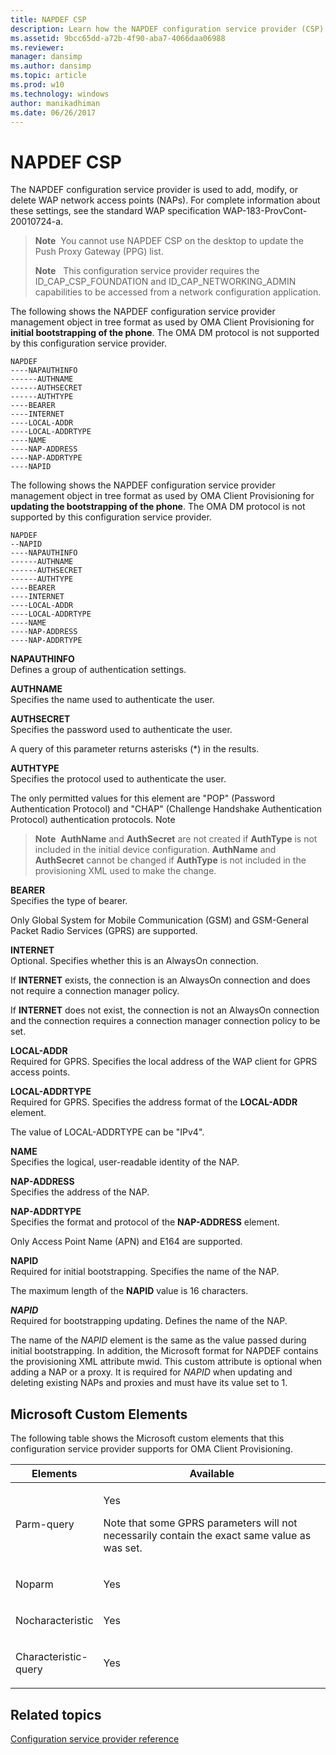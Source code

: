 ```yaml
---
title: NAPDEF CSP
description: Learn how the NAPDEF configuration service provider (CSP) is used to add, modify, or delete WAP network access points (NAPs).
ms.assetid: 9bcc65dd-a72b-4f90-aba7-4066daa06988
ms.reviewer: 
manager: dansimp
ms.author: dansimp
ms.topic: article
ms.prod: w10
ms.technology: windows
author: manikadhiman
ms.date: 06/26/2017
---
```


# NAPDEF CSP


The NAPDEF configuration service provider is used to add, modify, or delete WAP network access points (NAPs). For complete information about these settings, see the standard WAP specification WAP-183-ProvCont-20010724-a.

> **Note**  You cannot use NAPDEF CSP on the desktop to update the Push Proxy Gateway (PPG) list.
> 
> 
> 
> **Note**   This configuration service provider requires the ID\_CAP\_CSP\_FOUNDATION and ID\_CAP\_NETWORKING\_ADMIN capabilities to be accessed from a network configuration application.

 

The following shows the NAPDEF configuration service provider management object in tree format as used by OMA Client Provisioning for **initial bootstrapping of the phone**. The OMA DM protocol is not supported by this configuration service provider.

```
NAPDEF
----NAPAUTHINFO
------AUTHNAME
------AUTHSECRET
------AUTHTYPE
----BEARER
----INTERNET
----LOCAL-ADDR
----LOCAL-ADDRTYPE
----NAME
----NAP-ADDRESS
----NAP-ADDRTYPE
----NAPID
```

The following shows the NAPDEF configuration service provider management object in tree format as used by OMA Client Provisioning for **updating the bootstrapping of the phone**. The OMA DM protocol is not supported by this configuration service provider.

```
NAPDEF
--NAPID
----NAPAUTHINFO
------AUTHNAME
------AUTHSECRET
------AUTHTYPE
----BEARER
----INTERNET
----LOCAL-ADDR
----LOCAL-ADDRTYPE
----NAME
----NAP-ADDRESS
----NAP-ADDRTYPE
```

<a href="" id="napauthinfo"></a>**NAPAUTHINFO**  
Defines a group of authentication settings.

<a href="" id="authname"></a>**AUTHNAME**  
Specifies the name used to authenticate the user.

<a href="" id="authsecret"></a>**AUTHSECRET**  
Specifies the password used to authenticate the user.

A query of this parameter returns asterisks (\*) in the results.

<a href="" id="authtype"></a>**AUTHTYPE**  
Specifies the protocol used to authenticate the user.

The only permitted values for this element are "POP" (Password Authentication Protocol) and "CHAP" (Challenge Handshake Authentication Protocol) authentication protocols. Note

> **Note**  **AuthName** and **AuthSecret** are not created if **AuthType** is not included in the initial device configuration. **AuthName** and **AuthSecret** cannot be changed if **AuthType** is not included in the provisioning XML used to make the change.

 

<a href="" id="bearer"></a>**BEARER**  
Specifies the type of bearer.

Only Global System for Mobile Communication (GSM) and GSM-General Packet Radio Services (GPRS) are supported.

<a href="" id="internet"></a>**INTERNET**  
Optional. Specifies whether this is an AlwaysOn connection.

If **INTERNET** exists, the connection is an AlwaysOn connection and does not require a connection manager policy.

If **INTERNET** does not exist, the connection is not an AlwaysOn connection and the connection requires a connection manager connection policy to be set.

<a href="" id="local-addr"></a>**LOCAL-ADDR**  
Required for GPRS. Specifies the local address of the WAP client for GPRS access points.

<a href="" id="local-addrtype"></a>**LOCAL-ADDRTYPE**  
Required for GPRS. Specifies the address format of the **LOCAL-ADDR** element.

The value of LOCAL-ADDRTYPE can be "IPv4".

<a href="" id="name"></a>**NAME**  
Specifies the logical, user-readable identity of the NAP.

<a href="" id="nap-address"></a>**NAP-ADDRESS**  
Specifies the address of the NAP.

<a href="" id="nap-addrtype"></a>**NAP-ADDRTYPE**  
Specifies the format and protocol of the **NAP-ADDRESS** element.

Only Access Point Name (APN) and E164 are supported.

<a href="" id="napid"></a>**NAPID**  
Required for initial bootstrapping. Specifies the name of the NAP.

The maximum length of the **NAPID** value is 16 characters.

<a href="" id="napid"></a>***NAPID***  
Required for bootstrapping updating. Defines the name of the NAP.

The name of the *NAPID* element is the same as the value passed during initial bootstrapping. In addition, the Microsoft format for NAPDEF contains the provisioning XML attribute mwid. This custom attribute is optional when adding a NAP or a proxy. It is required for *NAPID* when updating and deleting existing NAPs and proxies and must have its value set to 1.

## Microsoft Custom Elements


The following table shows the Microsoft custom elements that this configuration service provider supports for OMA Client Provisioning.

<table>
<colgroup>
<col width="20%" />
<col width="80%" />
</colgroup>
<thead>
<tr class="header">
<th>Elements</th>
<th>Available</th>
</tr>
</thead>
<tbody>
<tr class="odd">
<td><p>Parm-query</p></td>
<td><p>Yes</p>
<p>Note that some GPRS parameters will not necessarily contain the exact same value as was set.</p></td>
</tr>
<tr class="even">
<td><p>Noparm</p></td>
<td><p>Yes</p></td>
</tr>
<tr class="odd">
<td><p>Nocharacteristic</p></td>
<td><p>Yes</p></td>
</tr>
<tr class="even">
<td><p>Characteristic-query</p></td>
<td><p>Yes</p></td>
</tr>
</tbody>
</table>

 

## Related topics


[Configuration service provider reference](configuration-service-provider-reference.md)

 

 







